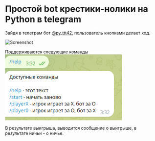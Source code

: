 Простой bot крестики-нолики на Python в telegram
=========================================

Зайдя в телеграм бот [@py_ttt42](https://t.me/py_ttt42_bot), пользователь кнопками делает ход.

![Screenshot](howto.gif)

Поддерживаются следующие команды
![Screenshot](help.png)

В результате выигрыша, выводится сообщение о выигрыше, в результате ничьи - о ничье.